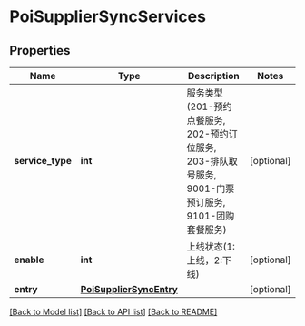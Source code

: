 # PoiSupplierSyncServices

## Properties
Name | Type | Description | Notes
------------ | ------------- | ------------- | -------------
**service_type** | **int** | 服务类型(201-预约点餐服务, 202-预约订位服务, 203-排队取号服务, 9001-门票预订服务, 9101-团购套餐服务) | [optional] 
**enable** | **int** | 上线状态(1:上线，2:下线) | [optional] 
**entry** | [**PoiSupplierSyncEntry**](PoiSupplierSyncEntry.md) |  | [optional] 

[[Back to Model list]](../README.md#documentation-for-models) [[Back to API list]](../README.md#documentation-for-api-endpoints) [[Back to README]](../README.md)

